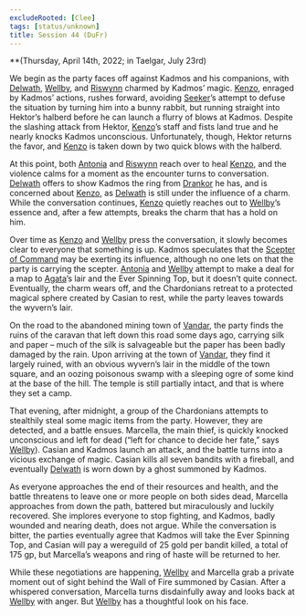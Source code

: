 ```yaml
---
excludeRooted: [Clee]
tags: [status/unknown]
title: Session 44 (DuFr)
---
```



**(Thursday, April 14th, 2022; in Taelgar, July 23rd)

We begin as the party faces off against Kadmos and his companions, with [Delwath](<../../../people/pcs/dunmar-fellowship/delwath.md>), [Wellby](<../../../people/pcs/dunmar-fellowship/wellby.md>), and [Riswynn](<../../../people/pcs/dunmar-fellowship/riswynn.md>) charmed by Kadmos’ magic. [Kenzo](<../../../people/pcs/dunmar-fellowship/kenzo.md>), enraged by Kadmos’ actions, rushes forward, avoiding [Seeker](<../../../people/pcs/dunmar-fellowship/seeker.md>)’s attempt to defuse the situation by turning him into a bunny rabbit, but running straight into Hektor’s halberd before he can launch a flurry of blows at Kadmos. Despite the slashing attack from Hektor, [Kenzo](<../../../people/pcs/dunmar-fellowship/kenzo.md>)’s staff and fists land true and he nearly knocks Kadmos unconscious. Unfortunately, though, Hektor returns the favor, and [Kenzo](<../../../people/pcs/dunmar-fellowship/kenzo.md>) is taken down by two quick blows with the halberd.

At this point, both [Antonia](<../../../people/chardonians/antonia.md>) and [Riswynn](<../../../people/pcs/dunmar-fellowship/riswynn.md>) reach over to heal [Kenzo](<../../../people/pcs/dunmar-fellowship/kenzo.md>), and the violence calms for a moment as the encounter turns to conversation. [Delwath](<../../../people/pcs/dunmar-fellowship/delwath.md>) offers to show Kadmos the ring from [Drankor](<../../../history/drankorian-era/drankor.md>) he has, and is concerned about [Kenzo](<../../../people/pcs/dunmar-fellowship/kenzo.md>), as [Delwath](<../../../people/pcs/dunmar-fellowship/delwath.md>) is still under the influence of a charm. While the conversation continues, [Kenzo](<../../../people/pcs/dunmar-fellowship/kenzo.md>) quietly reaches out to [Wellby](<../../../people/pcs/dunmar-fellowship/wellby.md>)’s essence and, after a few attempts, breaks the charm that has a hold on him. 

Over time as [Kenzo](<../../../people/pcs/dunmar-fellowship/kenzo.md>) and [Wellby](<../../../people/pcs/dunmar-fellowship/wellby.md>) press the conversation, it slowly becomes clear to everyone that something is up. Kadmos speculates that the [Scepter of Command](<../../../things/artifacts-of-power/scepter-of-command.md>) may be exerting its influence, although no one lets on that the party is carrying the scepter. [Antonia](<../../../people/chardonians/antonia.md>) and [Wellby](<../../../people/pcs/dunmar-fellowship/wellby.md>) attempt to make a deal for a map to [Agata](<../../../people/fey/agata.md>)’s lair and the Ever Spinning Top, but it doesn’t quite connect. Eventually, the charm wears off, and the Chardonians retreat to a protected magical sphere created by Casian to rest, while the party leaves towards the wyvern’s lair.

On the road to the abandoned mining town of [Vandar](<../../../gazetteer/greater-dunmar/realms/dunmar/central-dunmar/vandar.md>), the party finds the ruins of the caravan that left down this road some days ago, carrying silk and paper – much of the silk is salvageable but the paper has been badly damaged by the rain. Upon arriving at the town of [Vandar](<../../../gazetteer/greater-dunmar/realms/dunmar/central-dunmar/vandar.md>), they find it largely ruined, with an obvious wyvern’s lair in the middle of the town square, and an oozing poisonous swamp with a sleeping ogre of some kind at the base of the hill. The temple is still partially intact, and that is where they set a camp.

That evening, after midnight, a group of the Chardonians attempts to stealthily steal some magic items from the party. However, they are detected, and a battle ensues. Marcella, the main thief, is quickly knocked unconscious and left for dead (“left for chance to decide her fate,” says [Wellby](<../../../people/pcs/dunmar-fellowship/wellby.md>)). Casian and Kadmos launch an attack, and the battle turns into a vicious exchange of magic. Casian kills all seven bandits with a fireball, and eventually [Delwath](<../../../people/pcs/dunmar-fellowship/delwath.md>) is worn down by a ghost summoned by Kadmos. 

As everyone approaches the end of their resources and health, and the battle threatens to leave one or more people on both sides dead, Marcella approaches from down the path, battered but miraculously and luckily recovered. She implores everyone to stop fighting, and Kadmos, badly wounded and nearing death, does not argue. While the conversation is bitter, the parties eventually agree that Kadmos will take the Ever Spinning Top, and Casian will pay a wereguild of 25 gold per bandit killed, a total of 175 gp, but Marcella’s weapons and ring of haste will be returned to her. 

While these negotiations are happening, [Wellby](<../../../people/pcs/dunmar-fellowship/wellby.md>) and Marcella grab a private moment out of sight behind the Wall of Fire summoned by Casian. After a whispered conversation, Marcella turns disdainfully away and looks back at [Wellby](<../../../people/pcs/dunmar-fellowship/wellby.md>) with anger. But [Wellby](<../../../people/pcs/dunmar-fellowship/wellby.md>) has a thoughtful look on his face.
